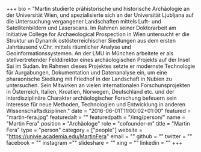 +++
bio = "Martin studierte prähistorische und historische Archäologie an der Universität Wien, und spezialisierte sich an der Universität Ljubljana auf die Untersuchung vergangener Landschaften mittels Luft- und Satellitenbildern und Laserscans. Im Rahmen seiner Doktorarbeit am Initiative College for Archaeological Prospection in Wien untersucht er die Struktur un Dynamik ostösterreichischer Siedlungen aus dem ersten Jahrtausend v.Chr. mittels räumlicher Analyse und Geoinformationssystemen. An der LMU in München arbeitete er als stellvertretender Felddirektor eines archäologischen Projekts auf der Insel Sai im Sudan. Im Rahmen dieses Projektes setzte er modernste Technologie für Aurgabungen, Dokumentation und Datenanalyse ein, um eine pharaonische Siedlung mit Friedhof in der Landschaft in Nubien zu untersuchen. Sein Mitwirken an vielen internationalen Forschunsprojekten in Österreich, Italien, Kroatien, Norwegen, Deutschland etc. und der interdisziplinäre Charakter archäologischer Forschung befeuern sein Interesse für neue Methoden, Technologien und Entwicklung in anderen Wissenschaftsdiziplinen."
date = "2016-06-01T11:00:02+01:00"
featured = "martin-fera.jpg"
featuredalt = ""
featuredpath = "/img/person/"
name = "Martin Fera"
position = "Archäologe"
role = "cofounder-m"
title = "Martin Fera"
type = "person"
category = ["people"]
website = "https://univie.academia.edu/MartinFera"
email = ""
github = ""
twitter = ""
facebook = ""
instagram =""
slideshare = ""
xing = ""
linkedin = ""
+++
